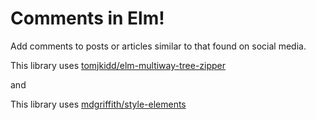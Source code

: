 # Comments in Elm!


Add comments to posts or articles similar to that found on social media.

This library uses [tomjkidd/elm-multiway-tree-zipper](http://package.elm-lang.org/packages/tomjkidd/elm-multiway-tree-zipper/latest)

and 

This library uses [mdgriffith/style-elements](http://package.elm-lang.org/packages/mdgriffith/style-elements/latest)